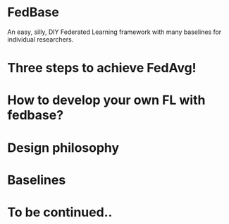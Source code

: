# FedBase
An easy, silly, DIY Federated Learning framework with many baselines for individual researchers.

# Three steps to achieve FedAvg!

# How to develop your own FL with fedbase?

# Design philosophy

# Baselines

# To be continued..